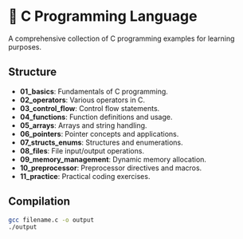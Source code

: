 # 📘 C Programming Language

A comprehensive collection of C programming examples for learning purposes.

## Structure

- **01_basics**: Fundamentals of C programming.
- **02_operators**: Various operators in C.
- **03_control_flow**: Control flow statements.
- **04_functions**: Function definitions and usage.
- **05_arrays**: Arrays and string handling.
- **06_pointers**: Pointer concepts and applications.
- **07_structs_enums**: Structures and enumerations.
- **08_files**: File input/output operations.
- **09_memory_management**: Dynamic memory allocation.
- **10_preprocessor**: Preprocessor directives and macros.
- **11_practice**: Practical coding exercises.

## Compilation

```bash
gcc filename.c -o output
./output
```
